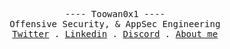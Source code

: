<p align="center">
  <samp>
    <a > ---- Toowan0x1 ---- </a><br>
    <a > Offensive Security, & AppSec Engineering </a><br>
    <a href="https://twitter.com/Toowan0x1">Twitter</a> .
    <a href="https://unsplash.com/@Toowan0x1">Linkedin</a> .
    <a href="https://discordapp.com/users/id">Discord</a> .
    <a href="https://toowan0x1.github.io">About me</a>
  </samp>
</p>
